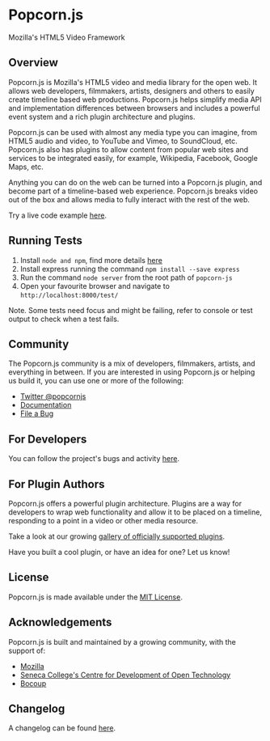 Popcorn.js
=============
Mozilla's HTML5 Video Framework


Overview
-------------
Popcorn.js is Mozilla's HTML5 video and media library for the open web.  It allows web developers, filmmakers, artists, designers and others to easily create timeline based web productions. Popcorn.js helps simplify media API and implementation differences between browsers and includes a powerful event system and a rich plugin architecture and plugins.

Popcorn.js can be used with almost any media type you can imagine, from HTML5 audio and video, to YouTube and Vimeo, to SoundCloud, etc.  Popcorn.js also has plugins to allow content from popular web sites and services to be integrated easily, for example, Wikipedia, Facebook, Google Maps, etc.

Anything you can do on the web can be turned into a Popcorn.js plugin, and become part of a timeline-based web experience.  Popcorn.js breaks video out of the box and allows media to fully interact with the rest of the web.

Try a live code example [here](http://jsfiddle.net/rwaldron/xhXE6/).

Running Tests
-------------

1. Install `node and npm`, find more details [here](https://www.npmjs.com/get-npm)
2. Install express running the command `npm install --save express`
3. Run the command `node server` from the root path of `popcorn-js`
4. Open your favourite browser and navigate to `http://localhost:8000/test/`

Note. Some tests need focus and might be failing, refer to console or test output to check when a test fails.

Community
-------------
The Popcorn.js community is a mix of developers, filmmakers, artists, and everything in between.  If you are interested in using Popcorn.js or helping us build it, you can use one or more of the following:

* [Twitter @popcornjs](https://twitter.com/popcornjs)
* [Documentation](https://dzakarinyanga.github.io/popcorn-docs)
* [File a Bug](https://github.com/dzakarinyanga/popcorn-js/issues)


For Developers
-------------
You can follow the project's bugs and activity [here](https://github.com/dzakarinyanga/popcorn-js/issues).

For Plugin Authors
-------------
Popcorn.js offers a powerful plugin architecture. Plugins are a way for developers to wrap web functionality and allow it to be placed on a timeline, responding to a point in a video or other media resource.

Take a look at our growing [gallery of officially supported plugins](https://dzakarinyanga.github.io/popcorn-docs/plugins/).

Have you built a cool plugin, or have an idea for one? Let us know!


License
-------------
Popcorn.js is made available under the [MIT License](https://opensource.org/licenses/mit-license.php).


Acknowledgements
-------------
Popcorn.js is built and maintained by a growing community, with the support of:

* [Mozilla](https://www.mozilla.org/)
* [Seneca College's Centre for Development of Open Technology](https://wiki.cdot.senecacollege.ca/wiki/Main_Page)
* [Bocoup](https://bocoup.com/)


Changelog
-------------
A changelog can be found [here](https://github.com/dzakarinyanga/popcorn-js/releases).
